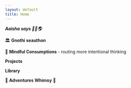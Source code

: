 ```yaml
---
layout: default
title: Home
---
```



***Aaisha says 👋🏽🌎***

🏛️ **Gnothi seauthon** 

💭 **Mindful Consumptions** - routing more intentional thinking 

**Projects**

**Library**

🌋 **Adventures** 
**Whimsy** 🫧
